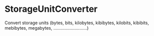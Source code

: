 # StorageUnitConverter
Convert storage units (bytes, bits, kilobytes, kibibytes, kilobits, kibibits, mebibytes, megabytes, ...........................)

